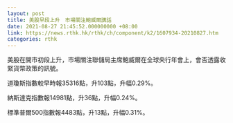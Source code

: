 ```yaml
---
layout: post
title: 美股早段上升　市場關注鮑威爾講話
date: 2021-08-27 21:45:52.000000000 +08:00
link: https://news.rthk.hk/rthk/ch/component/k2/1607934-20210827.htm
categories: rthk
---
```


美股在開市初段上升，市場關注聯儲局主席鮑威爾在全球央行年會上，會否透露收緊貨幣政策的訊號。

道瓊斯指數較早時報35316點，升103點，升幅0.29%。

納斯達克指數報14981點，升36點，升幅0.24%。

標準普爾500指數報4483點，升13點，升幅0.31%。
